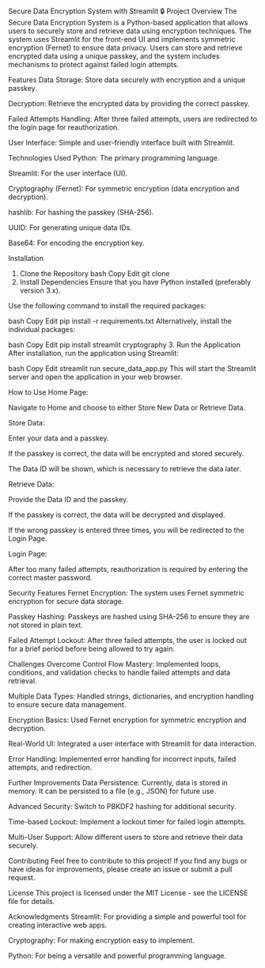 Secure Data Encryption System with Streamlit 🔒
Project Overview
The Secure Data Encryption System is a Python-based application that allows users to securely store and retrieve data using encryption techniques. The system uses Streamlit for the front-end UI and implements symmetric encryption (Fernet) to ensure data privacy. Users can store and retrieve encrypted data using a unique passkey, and the system includes mechanisms to protect against failed login attempts.

Features
Data Storage: Store data securely with encryption and a unique passkey.

Decryption: Retrieve the encrypted data by providing the correct passkey.

Failed Attempts Handling: After three failed attempts, users are redirected to the login page for reauthorization.

User Interface: Simple and user-friendly interface built with Streamlit.

Technologies Used
Python: The primary programming language.

Streamlit: For the user interface (UI).

Cryptography (Fernet): For symmetric encryption (data encryption and decryption).

hashlib: For hashing the passkey (SHA-256).

UUID: For generating unique data IDs.

Base64: For encoding the encryption key.

Installation
1. Clone the Repository
bash
Copy
Edit
git clone <your-repository-url>
2. Install Dependencies
Ensure that you have Python installed (preferably version 3.x).

Use the following command to install the required packages:

bash
Copy
Edit
pip install -r requirements.txt
Alternatively, install the individual packages:

bash
Copy
Edit
pip install streamlit cryptography
3. Run the Application
After installation, run the application using Streamlit:

bash
Copy
Edit
streamlit run secure_data_app.py
This will start the Streamlit server and open the application in your web browser.

How to Use
Home Page:

Navigate to Home and choose to either Store New Data or Retrieve Data.

Store Data:

Enter your data and a passkey.

If the passkey is correct, the data will be encrypted and stored securely.

The Data ID will be shown, which is necessary to retrieve the data later.

Retrieve Data:

Provide the Data ID and the passkey.

If the passkey is correct, the data will be decrypted and displayed.

If the wrong passkey is entered three times, you will be redirected to the Login Page.

Login Page:

After too many failed attempts, reauthorization is required by entering the correct master password.

Security Features
Fernet Encryption: The system uses Fernet symmetric encryption for secure data storage.

Passkey Hashing: Passkeys are hashed using SHA-256 to ensure they are not stored in plain text.

Failed Attempt Lockout: After three failed attempts, the user is locked out for a brief period before being allowed to try again.

Challenges Overcome
Control Flow Mastery: Implemented loops, conditions, and validation checks to handle failed attempts and data retrieval.

Multiple Data Types: Handled strings, dictionaries, and encryption handling to ensure secure data management.

Encryption Basics: Used Fernet encryption for symmetric encryption and decryption.

Real-World UI: Integrated a user interface with Streamlit for data interaction.

Error Handling: Implemented error handling for incorrect inputs, failed attempts, and redirection.

Further Improvements
Data Persistence: Currently, data is stored in memory. It can be persisted to a file (e.g., JSON) for future use.

Advanced Security: Switch to PBKDF2 hashing for additional security.

Time-based Lockout: Implement a lockout timer for failed login attempts.

Multi-User Support: Allow different users to store and retrieve their data securely.

Contributing
Feel free to contribute to this project! If you find any bugs or have ideas for improvements, please create an issue or submit a pull request.

License
This project is licensed under the MIT License - see the LICENSE file for details.

Acknowledgments
Streamlit: For providing a simple and powerful tool for creating interactive web apps.

Cryptography: For making encryption easy to implement.

Python: For being a versatile and powerful programming language.